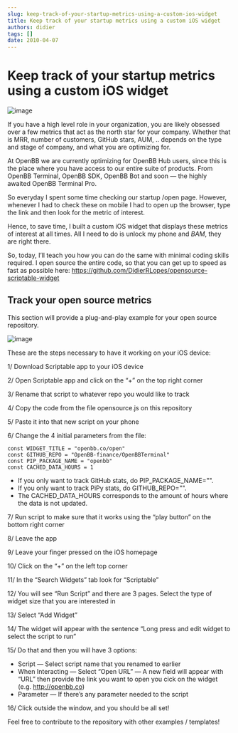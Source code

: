 ```yaml
---
slug: keep-track-of-your-startup-metrics-using-a-custom-ios-widget
title: Keep track of your startup metrics using a custom iOS widget
authors: didier
tags: []
date: 2010-04-07
---
```


# Keep track of your startup metrics using a custom iOS widget

![image](https://github.com/Meg1211/my-website/assets/88618738/d5b174c3-2a30-4494-b5ae-a0639fe5374e)

If you have a high level role in your organization, you are likely obsessed over a few metrics that act as the north star for your company. Whether that is MRR, number of customers, GitHub stars, AUM, .. depends on the type and stage of company, and what you are optimizing for.

At OpenBB we are currently optimizing for OpenBB Hub users, since this is the place where you have access to our entire suite of products. From OpenBB Terminal, OpenBB SDK, OpenBB Bot and soon — the highly awaited OpenBB Terminal Pro.

So everyday I spent some time checking our startup /open page. However, whenever I had to check these on mobile I had to open up the browser, type the link and then look for the metric of interest.

Hence, to save time, I built a custom iOS widget that displays these metrics of interest at all times. All I need to do is unlock my phone and *BAM*, they are right there.

So, today, I’ll teach you how you can do the same with minimal coding skills required. I open source the entire code, so that you can get up to speed as fast as possible here: https://github.com/DidierRLopes/opensource-scriptable-widget

## Track your open source metrics

This section will provide a plug-and-play example for your open source repository.

![image](https://github.com/Meg1211/my-website/assets/88618738/9e9a483d-6264-41fa-afc3-aa4b4946e3e8)

These are the steps necessary to have it working on your iOS device:

1/ Download Scriptable app to your iOS device

2/ Open Scriptable app and click on the “+” on the top right corner

3/ Rename that script to whatever repo you would like to track

4/ Copy the code from the file opensource.js on this repository

5/ Paste it into that new script on your phone

6/ Change the 4 initial parameters from the file:

    const WIDGET_TITLE = "openbb.co/open"
    const GITHUB_REPO = "OpenBB-finance/OpenBBTerminal"
    const PIP_PACKAGE_NAME = "openbb"
    const CACHED_DATA_HOURS = 1

- If you only want to track GitHub stats, do     PIP_PACKAGE_NAME="".
- If you only want to track PiPy stats, do     GITHUB_REPO="".
- The     CACHED_DATA_HOURS corresponds to the amount of hours where the data is not updated.

7/ Run script to make sure that it works using the “play button” on the bottom right corner

8/ Leave the app

9/ Leave your finger pressed on the iOS homepage

10/ Click on the “+” on the left top corner

11/ In the “Search Widgets” tab look for “Scriptable”

12/ You will see “Run Script” and there are 3 pages. Select the type of widget size that you are interested in

13/ Select “Add Widget”

14/ The widget will appear with the sentence “Long press and edit widget to select the script to run”

15/ Do that and then you will have 3 options:

- Script — Select script name that you renamed to earlier
- When Interacting — Select “Open URL” — A new field will appear with “URL” then provide the link you want to open you cick on the widget (e.g. http://openbb.co)
- Parameter — If there’s any parameter needed to the script

16/ Click outside the window, and you should be all set!

Feel free to contribute to the repository with other examples / templates!
